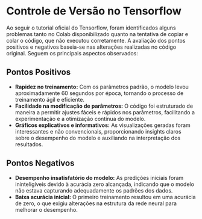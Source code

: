 # Controle de Versão no Tensorflow
Ao seguir o tutorial oficial do Tensorflow, foram identificados alguns problemas tanto no Colab disponibilizado quanto na tentativa de copiar e colar o código, que não executou corretamente. A avaliação dos pontos positivos e negativos baseia-se nas alterações realizadas no código original. Seguem os principais aspectos observados:

## Pontos Positivos
- **Rapidez no treinamento:** Com os parâmetros padrão, o modelo levou aproximadamente 60 segundos por época, tornando o processo de treinamento ágil e eficiente.
- **Facilidade na modificação de parâmetros:** O código foi estruturado de maneira a permitir ajustes fáceis e rápidos nos parâmetros, facilitando a experimentação e a otimização contínua do modelo.
- **Gráficos explicativos e informativos:** As visualizações geradas foram interessantes e não convencionais, proporcionando insights claros sobre o desempenho do modelo e auxiliando na interpretação dos resultados.

## Pontos Negativos
- **Desempenho insatisfatório do modelo:** As predições iniciais foram ininteligíveis devido à acurácia zero alcançada, indicando que o modelo não estava capturando adequadamente os padrões dos dados.
- **Baixa acurácia inicial:** O primeiro treinamento resultou em uma acurácia de zero, o que exigiu alterações na estrutura da rede neural para melhorar o desempenho.